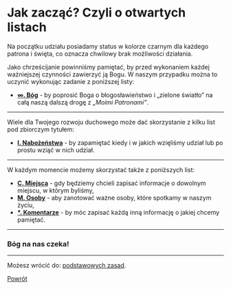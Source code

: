 # Jak zacząć? Czyli o otwartych listach
Na początku udziału posiadamy status w kolorze <span class="status status-black">czarnym</span> dla każdego patrona i święta, co oznacza chwilowy brak możliwości działania.

Jako chrześcijanie powinniśmy pamiętać, by przed wykonaniem każdej ważniejszej czynności zawierzyć ją Bogu. W naszym przypadku można to uczynić wykonując zadanie z poniższej listy:
- [**∞. Bóg**](bog.md) - by poprosić Boga o błogosławieństwo i „zielone światło” na całą naszą dalszą drogę z _„Moimi Patronami”_.

---
Wiele dla Twojego rozwoju duchowego może dać skorzystanie z kilku list pod zbiorczym tytułem:
- [**I. Nabożeństwa**](nabozenstwa.md) - by zapamiętać kiedy i w jakich wzięliśmy udział lub po prostu wziąć w nich udział.

---
W każdym momencie możemy skorzystać także z poniższych list:
- [**C. Miejsca**](miejsca.md) - gdy będziemy chcieli zapisać informacje o dowolnym miejscu, w którym byliśmy,
- [**M. Osoby**](osoby.md) - aby zanotować ważne osoby, które spotkamy w naszym życiu,
- [**\*. Komentarze**](komentarze.md) - by móc zapisać każdą inną informację o jakiej chcemy pamiętać.

---
### <div class="colored centered">Bóg na nas czeka!</div>

---
Możesz wrócić do: [podstawowych zasad](podstawowe_zasady.md).

[Powrót](index.md)
